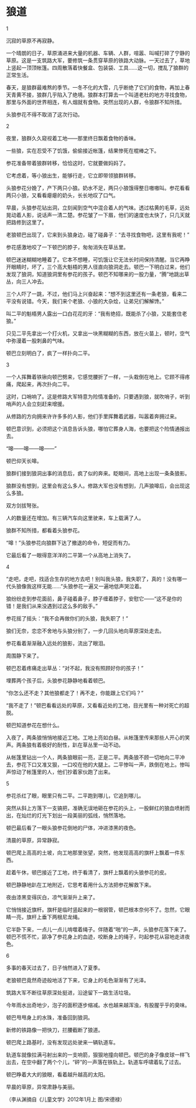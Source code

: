 # 狼道

1 

沉寂的草原不再寂静。 

一个晴朗的日子，草原涌进来大量的机器、车辆、人群，喧嚣、叫喊打碎了宁静的草原。这是一支筑路大军，要修筑一条贯穿草原的铁路大动脉。一天过去了，草地上竖起一顶顶帐篷。四周散落着快餐盒、包装袋、工具……这一切，搅乱了狼群的正常生活。 

春天，是狼群最难熬的季节。一冬不化的大雪，几乎断绝了它们的食物，再加上春天青黄不接，狼群几乎陷入了绝境。狼群本打算去一个叫道老杜的地方寻找食物，那里与外面的世界相连，有人烟就有食物。突然出现的人群，令狼群不知所措。 

头狼参花不得不取消了这次行动。 

2 

夜里，狼群久久窥视着工地——那里终日飘着食物的香味。 

一些狼，实在忍受不了饥饿，偷偷接近帐篷，结果惨死在棍棒之下。 

参花准备带着狼群转移，恰恰这时，它就要做妈妈了。 

它考虑着，等小狼出生，能够行走，它立即带领狼群转移。 

头狼参花分娩了，产下两只小狼。奶水不足，两只小狼饿得整日嗷嗷叫。参花看看两只小狼，又看看瘪瘪的奶头，长长地叹了口气。 

早晨，头狼参花钻出洞，立刻闻到空气中混合着人的气味。透过枯黄的毛草，远处晃动着人影，说话声一清二楚。参花皱了一下眉，他们的速度也太快了，只几天就把路修到这里了。 

老狼顿巴出现了，它来到头狼身边，碰了碰鼻子：“去寻找食物吧，这里有我呢！” 

参花感激地咬了一下顿巴的脖子，匆匆消失在草丛里。 

顿巴迷迷糊糊地睡着了。它本不想睡，可饥饿让它无法长时间保持清醒。当它再睁开眼睛时，坏了，三个高大魁梧的男人径直向狼洞走去。顿巴一下明白过来，他们发现了狼洞，知道狼洞里有参花的孩子。顿巴不知哪来的一股力量，“腾”地跳出草丛，向三人冲去。 

三个人吓了一跳，不过，他们马上兴奋起来：“想不到这里还有一条老狼，看来二平没有说错。今天，我们来个老狼、小狼的大杂烩，让弟兄们解解馋。” 

叫二平的魁梧男人露出一口白花花的牙：“我有绝招，既能杀了小狼，又能套住老狼。” 

只见二平先拿出一个打火机，又拿出一块黑糊糊的东西，放在火苗上，顿时，空气中弥漫着一股刺鼻的气味。 

顿巴立刻明白了，疯了一样扑向二平。 

3 

一个人挥舞着铁锹向顿巴劈来，它感觉腰折了一样，一头栽倒在地上。它顾不得疼痛，爬起来，再次扑向二平。 

这时，口哨响了。这是修路大军特意为险情准备的，只要遇到狼，就吹哨子，听到哨声的人会立刻赶来增援。 

从修路的方向拥来许许多多的人影，他们手里挥舞着武器，叫嚣着奔拥过来。 

顿巴意识到，必须把这个消息告诉头狼，哪怕它葬身人海，也要把这个险情通报出去。 

“嗥——嗥——嗥——” 

顿巴仰天长嗥。 

狼群们接到狼洞出事的消息后，疯了似的奔来。眨眼间，高地上出现一条条狼影。 

狼群没有想到，这里会有这么多人。修路大军也没有想到，几声狼嗥后，会出现这么多狼。 

双方剑拔弩张。 

人的数量还在增加。有三辆汽车向这里驶来，车上载满了人。 

狼群不知所措，都看着头狼参花。 

“嗥！”头狼参花向狼群下达了撤退的命令，短促而有力。 

它最后看了一眼得意洋洋的二平第一个从高地上消失了。 

4 

“走吧，走吧，找适合生存的地方去吧！别叫我头狼，我失职了，真的！没有哪一代头狼像我这样无能……”头狼参花一遍又一遍地低声哭泣着。 

狼纷纷走到参花面前，鼻子碰着鼻子，脖子缠着脖子，安慰它——“这不是你的错！是我们从来没遇到过这么多的敌手。” 

参花摇了摇头：“我不会再做你们的头狼，我失职了！” 

狼们无奈，恋恋不舍地与头狼分别了，一步几回头地向草原深处走去。 

参花看着渐渐融入远处的狼影，流出了眼泪。 

周围静下来了。 

顿巴忍着疼痛走出草丛：“对不起，我没有照顾好你的孩子！” 

埋葬两个孩子后，头狼参花静静地看着顿巴。 

“你怎么还不走？其他狼都走了！再不走，你能跟上它们吗？” 

“我不走了！”顿巴看看远处的草原，又看看近处的工地，目光里有一种对死亡的超脱。 

顿巴知道参花在想什么。 

入夜了，两条狼悄悄地接近工地。工地上亮如白昼。从帐篷里传来那些人开心的笑声。两条狼有着极好的耐性，趴在草丛里一动不动。 

从帐篷里钻出一个人，两条狼眼前一亮，正是二平。两条狼不顾一切地向二平冲去，参花下口又准又狠，一口咬在他的大腿上。二平惨叫一声，跌倒在地上。惨叫声惊动了帐篷里的人，他们抄着家伙跑了出来。 

5 

参花杀红了眼，眼里只有二平。二平跑到哪儿，它追到哪儿。 

突然从斜上方落下一支镐把，准确无误地砸在参花的头上，一股鲜红的狼血喷射而出，在灿烂的灯光下划出一段美丽的弧线，悄然落地。 

顿巴最后看了一眼头狼参花倒地的尸体，冲进漆黑的夜色。 

清晨的草原，异常静寂。 

顿巴爬上高高的土坡，向工地那里张望，突然，他发现高高的旗杆上飘着一件东西。 

趁着午休，顿巴接近了工地，终于看清了，旗杆上飘着的头狼参花的皮。 

顿巴静静地趴在工地附近，它思考着用什么方法把参花解救下来。 

夜由漆黑变得灰白，凉气渐渐升上来了。 

它悄悄接近旗杆。旗杆是临时竖起来的一根钢管，顿巴根本奈何不了。忽然，它眼睛一亮，旗杆上垂下两根尼龙绳。 

它半卧下来，一点儿一点儿啃噬着绳子。伴随着“啪”的一声，头狼参花落下来了。顿巴不慌不忙，舔净了参花身上的血迹，咬断身上的绳子，叼起参花从容地走进夜色。 

6 

多事的春天过去了，日子悄然进入了夏季。 

老狼顿巴竟然奇迹般地活了下来，它身上的毛色渐渐有了光泽。 

筑路大军不断往草原深处挺进，沿途留下一路生活垃圾。 

今年雨水出奇地少，泡子的面积逐步缩减。水也越来越浑浊，有股腥乎乎的臭味。 

顿巴甩甩身上的水珠，准备回到狼洞。 

新修的铁路像一把快刀，拦腰截断了狼道。 

顿巴爬上路基时，没有发现远处驶来一辆轨道车。 

轨道车就像拉满弓射出来的一支响箭，狠狠地撞向顿巴。顿巴的身子像皮球一样飞出去，在空中翻了两个个儿，“砰”的一声落在铁轨上。轨道车呼啸着轧了过去。 

顿巴睁着大大的狼眼，看着越升越高的太阳。 

早晨的草原，异常肃静与美丽。 

（李从渊摘自《儿童文学》2012年1月上 图/宋德禄）